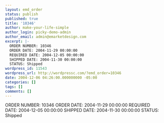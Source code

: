```yaml
---
layout: emd_order
status: publish
published: true
title: '10346'
author: make-your-life-simple
author_login: picky-demo-admin
author_email: admin@emarketdesign.com
excerpt: |-
  ORDER NUMBER: 10346
  ORDER DATE: 2004-11-29 00:00:00
  REQUIRED DATE: 2004-12-05 00:00:00
  SHIPPED DATE: 2004-11-30 00:00:00
  STATUS: Shipped
wordpress_id: 11543
wordpress_url: http://wordpressc.com/?emd_order=10346
date: 2004-12-06 04:26:00.000000000 -05:00
categories: []
tags: []
comments: []
---
```

ORDER NUMBER: 10346
ORDER DATE: 2004-11-29 00:00:00
REQUIRED DATE: 2004-12-05 00:00:00
SHIPPED DATE: 2004-11-30 00:00:00
STATUS: Shipped
